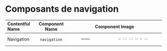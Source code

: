 # Composants de navigation

| Contentful Name | Component Name                | Component Image                                             |
|:--------------- |:-----------------------------:|:-----------------------------------------------------------:|
| Navigation      | `navigation`                  | ![navigation](images/navigation.png)                        |
